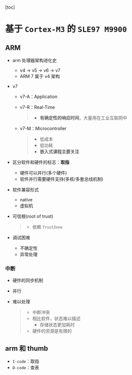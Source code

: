 [toc]

# 基于 `Cortex-M3` 的 `SLE97 M9900`

## ARM

- arm 处理器架构进化史

  - v4 -> v5 -> v6 -> v7
  - ARM 7 属于 v4 架构

- v7

  - v7-A：Application

  - v7-R：Real-Time

    > - **有确定性的响应时间**，大量用在工业互联网中

  - v7-M：Microcontroller

    > - 低成本
    > - 低功耗
    > - **嵌入式课程主要关注**

- 区分软件和硬件的标志：**取指**

  - 硬件可以并行(多个硬件)
  - 软件并行需要硬件支持(多核/多套总线机制)

- 软件兼容形式

  - native
  - 虚拟机

- 可信根(root of trust)

  > - 依赖 `TrustZone`

- 调试困难

  - 不确定性
  - 异常处理

### 中断

- 硬件的同步机制

- 并行

- 难以处理

  > - 中断冲突
  > - 相比软件，状态难以描述
  >   - 存储状态更加耗时
  > - 硬件的资源是有限的

## arm 和 thumb

- `I-code`：取指
- `D-code`：查表
